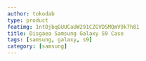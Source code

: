 ```yaml
---
author: tokodab
type: product
featimg: 1ntOjbqGUUCaUW291CZGVDSMQmV9k7h81
title: Disgaea Samsung Galaxy S9 Case
tags: [samsung, galaxy, s9]
category: [samsung]
---
```

